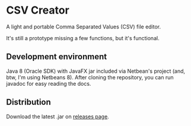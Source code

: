 # CSV Creator

A light and portable Comma Separated Values (CSV) file editor.

It's still a prototype missing a few functions, but it's functional.

## Development environment

Java 8 (Oracle SDK) with JavaFX jar included via Netbean's project (and, btw, I'm using Netbeans 8). After cloning the repository, you can run javadoc for easy reading the docs.

## Distribution

Download the latest .jar on [releases page](https://github.com/Mazuh/CSVCreator/releases).
